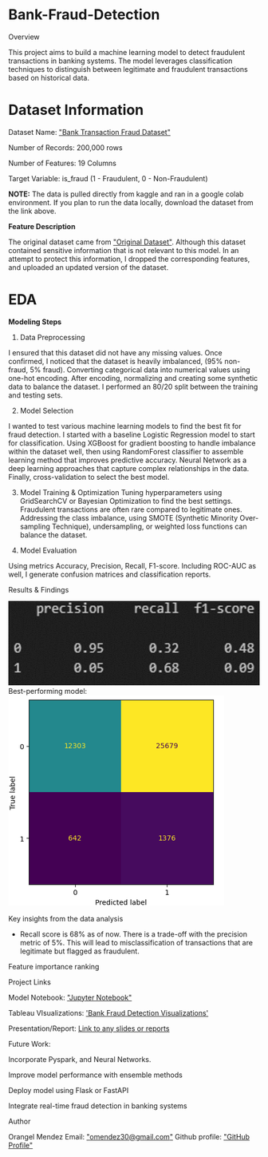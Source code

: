 # Bank-Fraud-Detection

Overview

This project aims to build a machine learning model to detect fraudulent transactions in banking systems. The model leverages classification techniques to distinguish between legitimate and fraudulent transactions based on historical data.

# Dataset Information

Dataset Name: ["Bank Transaction Fraud Dataset"](https://www.kaggle.com/datasets/orangelmendez/bank-fraud)

Number of Records: 200,000 rows

Number of Features: 19 Columns

Target Variable: is_fraud (1 - Fraudulent, 0 - Non-Fraudulent)

**NOTE:** The data is pulled directly from kaggle and ran in a google colab environment. If you plan to run the data locally, download the dataset from the link above.

**Feature Description**

The original dataset came from ["Original Dataset"](https://www.kaggle.com/datasets/marusagar/bank-transaction-fraud-detection). Although this dataset contained sensitive information that is not relevant to this model. In an attempt to protect this information, I dropped the corresponding features, and uploaded an updated version of the dataset.

# EDA

**Modeling Steps**

1. Data Preprocessing

I ensured that this dataset did not have any missing values. Once confirmed, I noticed that the dataset is heavily imbalanced, (95% non-fraud, 5% fraud).  Converting categorical data into numerical values using one-hot encoding. After encoding, normalizing and creating some synthetic data to balance the dataset. I performed an  80/20 split between the training and testing sets.

2. Model Selection

I wanted to test various machine learning models to find the best fit for fraud detection. I started with a baseline Logistic Regression model to start for classification. Using XGBoost for gradient boosting to handle imbalance within the dataset well, then using RandomForest classifier to assemble learning method that improves predictive accuracy. Neural Network as a deep learning approaches that capture complex relationships in the data. Finally, cross-validation to select the best model.

3. Model Training & Optimization 
Tuning hyperparameters using GridSearchCV or Bayesian Optimization to find the best settings. Fraudulent transactions are often rare compared to legitimate ones. Addressing the class imbalance, using SMOTE (Synthetic Minority Over-sampling Technique), undersampling, or weighted loss functions can balance the dataset.

5. Model Evaluation

Using metrics Accuracy, Precision, Recall, F1-score. Including ROC-AUC as well, I generate confusion matrices and classification reports.

Results & Findings

![Model metrics](https://github.com/omendez930/Bank-Fraud-Detection/blob/main/Photos/Picture1.png)
Best-performing model: ![Confusion Matrix](https://github.com/omendez930/Bank-Fraud-Detection/blob/main/Photos/output.png)

Key insights from the data analysis

* Recall score is 68% as of now. There is a trade-off with the precision metric of 5%. This will lead to misclassification of transactions that are legitimate but flagged as fraudulent.

Feature importance ranking

Project Links

Model Notebook: ["Jupyter Notebook"](https://github.com/omendez930/Bank-Fraud-Detection/blob/main/notebook.ipynb)

Tableau VIsualizations: ['Bank Fraud Detection Visualizations'](https://public.tableau.com/app/profile/orangel.mendez/viz/Bank_Fraud_Detection/Dashboard1?publish=yes)

Presentation/Report: [Link to any slides or reports](https://github.com/omendez930/Bank-Fraud-Detection/blob/main/Bank%20Fraud%20Detection.pdf)

Future Work:

Incorporate Pyspark, and Neural Networks.

Improve model performance with ensemble methods

Deploy model using Flask or FastAPI

Integrate real-time fraud detection in banking systems

Author

Orangel Mendez
Email: ["omendez30@gmail.com"](omendez30@gmail.com)
Github profile: ["GitHub Profile"](https://github.com/omendez930)

